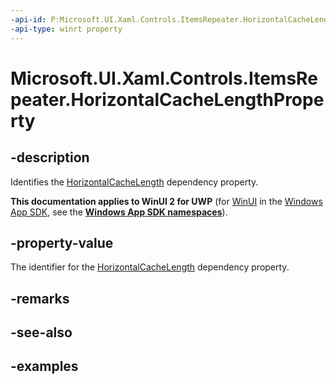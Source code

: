 ```yaml
---
-api-id: P:Microsoft.UI.Xaml.Controls.ItemsRepeater.HorizontalCacheLengthProperty
-api-type: winrt property
---
```


# Microsoft.UI.Xaml.Controls.ItemsRepeater.HorizontalCacheLengthProperty

<!--
public static Windows.UI.Xaml.DependencyProperty HorizontalCacheLengthProperty { get; }
-->

## -description

Identifies the [HorizontalCacheLength](itemsrepeater_horizontalcachelength.md) dependency property.

**This documentation applies to WinUI 2 for UWP** (for [WinUI](/windows/apps/winui/winui3/) in the [Windows App SDK](/windows/apps/windows-app-sdk/), see the **[Windows App SDK namespaces](/windows/windows-app-sdk/api/winrt/)**).

## -property-value

The identifier for the [HorizontalCacheLength](itemsrepeater_horizontalcachelength.md) dependency property.

## -remarks

## -see-also

## -examples

